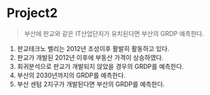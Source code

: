 # Project2
> 부산에 판교와 같은 IT산업단지가 유치된다면 부산의 GRDP 예측한다.
1. 판교테크노 벨리는 2012년 조성이후 활발히 활동하고 있다.
2. 판교가 개발된 2012년 이후에 부동산 가격이 상승하였다.
3. 회귀분석으로 판교가 개발되지 않았을 경우의 GRDP를 예측한다.
4. 부산의 2030년까지의 GRDP를 예측한다.
5. 부산 센텀 2지구가 개발된다면 부산의 GRDP를 예측한다.
